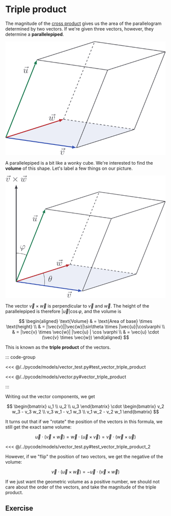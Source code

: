 # Triple product

The magnitude of the [cross product](../vectors/cross-product-3d.md) gives us
the area of the parallelogram determined by two vectors. If we're given three
vectors, however, they determine a **parallelepiped**.

![](../../images/parallelepiped.svg)

A parallelepiped is a bit like a wonky cube. We're interested to find the
**volume** of this shape. Let's label a few things on our picture.

![](../../images/parallelepiped-2.svg)

The vector $\vec{v} \times \vec{w}$ is perpendicular to $\vec{v}$ and $\vec{w}$.
The height of the parallelepiped is therefore $|\vec{u}|\cos\varphi$, and the
volume is

$$
\begin{aligned}
\text{Volume} & = \text{Area of base} \times \text{height} \\
& = |\vec{v}||\vec{w}|\sin\theta \times |\vec{u}|\cos\varphi \\
& = |\vec{v} \times \vec{w}| |\vec{u} | \cos \varphi \\
& = \vec{u} \cdot (\vec{v} \times \vec{w})
\end{aligned}
$$

This is known as the **triple product** of the vectors.

::: code-group

<<< @/../pycode/models/vector_test.py#test_vector_triple_product

<<< @/../pycode/models/vector.py#vector_triple_product

:::

Writing out the vector components, we get

$$
\begin{bmatrix} u_1 \\ u_2 \\ u_3 \end{bmatrix}
\cdot
\begin{bmatrix} v_2 w_3 - v_3 w_2 \\ v_3 w_1 - v_1 w_3 \\ v_1 w_2 - v_2 w_1 \end{bmatrix}
$$

It turns out that if we "rotate" the position of the vectors in this formula, we
still get the exact same volume:

$$
\vec{u} \cdot (\vec{v} \times \vec{w})
= \vec{w} \cdot (\vec{u} \times \vec{v})
= \vec{v} \cdot (\vec{w} \times \vec{u})
$$

<<< @/../pycode/models/vector_test.py#test_vector_triple_product_2

However, if we "flip" the position of two vectors, we get the negative of the
volume:

$$
\vec{v} \cdot (\vec{u} \times \vec{w}) = - \vec{u} \cdot (\vec{v} \times \vec{w})
$$

If we just want the geometric volume as a positive number, we should not care
about the order of the vectors, and take the magnitude of the triple product.

## Exercise

<Exercise id="triple-product" />
